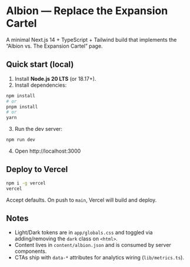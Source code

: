 # Albion — Replace the Expansion Cartel

A minimal Next.js 14 + TypeScript + Tailwind build that implements the “Albion vs. The Expansion Cartel” page.

## Quick start (local)

1) Install **Node.js 20 LTS** (or 18.17+).
2) Install dependencies:

```bash
npm install
# or
pnpm install
# or
yarn
```

3) Run the dev server:

```bash
npm run dev
```

4) Open http://localhost:3000

## Deploy to Vercel

```bash
npm i -g vercel
vercel
```

Accept defaults. On push to `main`, Vercel will build and deploy.

## Notes

- Light/Dark tokens are in `app/globals.css` and toggled via adding/removing the `dark` class on `<html>`.
- Content lives in `content/albion.json` and is consumed by server components.
- CTAs ship with `data-*` attributes for analytics wiring (`lib/metrics.ts`).